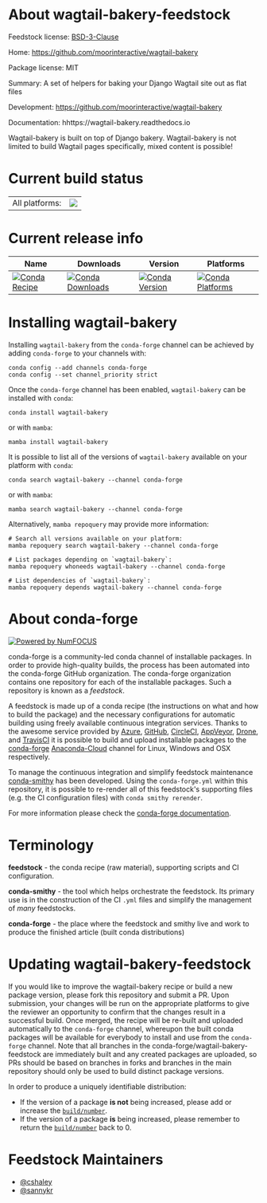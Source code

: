 About wagtail-bakery-feedstock
==============================

Feedstock license: [BSD-3-Clause](https://github.com/conda-forge/wagtail-bakery-feedstock/blob/main/LICENSE.txt)

Home: https://github.com/moorinteractive/wagtail-bakery

Package license: MIT

Summary: A set of helpers for baking your Django Wagtail site out as flat files

Development: https://github.com/moorinteractive/wagtail-bakery

Documentation: hhttps://wagtail-bakery.readthedocs.io

Wagtail-bakery is built on top of Django bakery. Wagtail-bakery is not limited to
build Wagtail pages specifically, mixed content is possible!


Current build status
====================


<table><tr><td>All platforms:</td>
    <td>
      <a href="https://dev.azure.com/conda-forge/feedstock-builds/_build/latest?definitionId=5856&branchName=main">
        <img src="https://dev.azure.com/conda-forge/feedstock-builds/_apis/build/status/wagtail-bakery-feedstock?branchName=main">
      </a>
    </td>
  </tr>
</table>

Current release info
====================

| Name | Downloads | Version | Platforms |
| --- | --- | --- | --- |
| [![Conda Recipe](https://img.shields.io/badge/recipe-wagtail--bakery-green.svg)](https://anaconda.org/conda-forge/wagtail-bakery) | [![Conda Downloads](https://img.shields.io/conda/dn/conda-forge/wagtail-bakery.svg)](https://anaconda.org/conda-forge/wagtail-bakery) | [![Conda Version](https://img.shields.io/conda/vn/conda-forge/wagtail-bakery.svg)](https://anaconda.org/conda-forge/wagtail-bakery) | [![Conda Platforms](https://img.shields.io/conda/pn/conda-forge/wagtail-bakery.svg)](https://anaconda.org/conda-forge/wagtail-bakery) |

Installing wagtail-bakery
=========================

Installing `wagtail-bakery` from the `conda-forge` channel can be achieved by adding `conda-forge` to your channels with:

```
conda config --add channels conda-forge
conda config --set channel_priority strict
```

Once the `conda-forge` channel has been enabled, `wagtail-bakery` can be installed with `conda`:

```
conda install wagtail-bakery
```

or with `mamba`:

```
mamba install wagtail-bakery
```

It is possible to list all of the versions of `wagtail-bakery` available on your platform with `conda`:

```
conda search wagtail-bakery --channel conda-forge
```

or with `mamba`:

```
mamba search wagtail-bakery --channel conda-forge
```

Alternatively, `mamba repoquery` may provide more information:

```
# Search all versions available on your platform:
mamba repoquery search wagtail-bakery --channel conda-forge

# List packages depending on `wagtail-bakery`:
mamba repoquery whoneeds wagtail-bakery --channel conda-forge

# List dependencies of `wagtail-bakery`:
mamba repoquery depends wagtail-bakery --channel conda-forge
```


About conda-forge
=================

[![Powered by
NumFOCUS](https://img.shields.io/badge/powered%20by-NumFOCUS-orange.svg?style=flat&colorA=E1523D&colorB=007D8A)](https://numfocus.org)

conda-forge is a community-led conda channel of installable packages.
In order to provide high-quality builds, the process has been automated into the
conda-forge GitHub organization. The conda-forge organization contains one repository
for each of the installable packages. Such a repository is known as a *feedstock*.

A feedstock is made up of a conda recipe (the instructions on what and how to build
the package) and the necessary configurations for automatic building using freely
available continuous integration services. Thanks to the awesome service provided by
[Azure](https://azure.microsoft.com/en-us/services/devops/), [GitHub](https://github.com/),
[CircleCI](https://circleci.com/), [AppVeyor](https://www.appveyor.com/),
[Drone](https://cloud.drone.io/welcome), and [TravisCI](https://travis-ci.com/)
it is possible to build and upload installable packages to the
[conda-forge](https://anaconda.org/conda-forge) [Anaconda-Cloud](https://anaconda.org/)
channel for Linux, Windows and OSX respectively.

To manage the continuous integration and simplify feedstock maintenance
[conda-smithy](https://github.com/conda-forge/conda-smithy) has been developed.
Using the ``conda-forge.yml`` within this repository, it is possible to re-render all of
this feedstock's supporting files (e.g. the CI configuration files) with ``conda smithy rerender``.

For more information please check the [conda-forge documentation](https://conda-forge.org/docs/).

Terminology
===========

**feedstock** - the conda recipe (raw material), supporting scripts and CI configuration.

**conda-smithy** - the tool which helps orchestrate the feedstock.
                   Its primary use is in the construction of the CI ``.yml`` files
                   and simplify the management of *many* feedstocks.

**conda-forge** - the place where the feedstock and smithy live and work to
                  produce the finished article (built conda distributions)


Updating wagtail-bakery-feedstock
=================================

If you would like to improve the wagtail-bakery recipe or build a new
package version, please fork this repository and submit a PR. Upon submission,
your changes will be run on the appropriate platforms to give the reviewer an
opportunity to confirm that the changes result in a successful build. Once
merged, the recipe will be re-built and uploaded automatically to the
`conda-forge` channel, whereupon the built conda packages will be available for
everybody to install and use from the `conda-forge` channel.
Note that all branches in the conda-forge/wagtail-bakery-feedstock are
immediately built and any created packages are uploaded, so PRs should be based
on branches in forks and branches in the main repository should only be used to
build distinct package versions.

In order to produce a uniquely identifiable distribution:
 * If the version of a package **is not** being increased, please add or increase
   the [``build/number``](https://docs.conda.io/projects/conda-build/en/latest/resources/define-metadata.html#build-number-and-string).
 * If the version of a package **is** being increased, please remember to return
   the [``build/number``](https://docs.conda.io/projects/conda-build/en/latest/resources/define-metadata.html#build-number-and-string)
   back to 0.

Feedstock Maintainers
=====================

* [@cshaley](https://github.com/cshaley/)
* [@sannykr](https://github.com/sannykr/)

